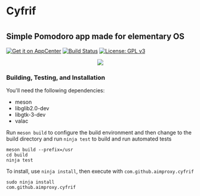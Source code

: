 <div class="center">
  <h1>Cyfrif<h1>
  <h2>Simple Pomodoro app made for elementary OS</h2>
</div>

[![Get it on AppCenter](https://appcenter.elementary.io/badge.svg)](https://appcenter.elementary.io/com.github.aimproxy.cyfrif)
[![Build Status](https://travis-ci.org/lainsce/quilter.svg?branch=master)](https://travis-ci.org/aimproxy/cyfrif)
[![License: GPL v3](https://img.shields.io/badge/License-GPL%20v3-blue.svg)](http://www.gnu.org/licenses/gpl-3.0)

<div align="center">
  <img src="https://raw.githubusercontent.com/aimproxy/cyfrif/master/media/Screenshot.png">
</div>

### Building, Testing, and Installation

You'll need the following dependencies:
* meson
* libglib2.0-dev
* libgtk-3-dev
* valac

Run `meson build` to configure the build environment and then change to the build directory and run `ninja test` to build and run automated tests

    meson build --prefix=/usr
    cd build
    ninja test

To install, use `ninja install`, then execute with `com.github.aimproxy.cyfrif`

    sudo ninja install
    com.github.aimproxy.cyfrif
